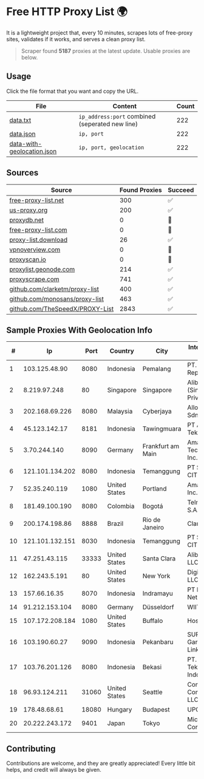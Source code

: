 
# Free HTTP Proxy List 🌍

It is a lightweight project that, every 10 minutes, scrapes lots of free-proxy sites, validates if it works, and serves a clean proxy list.


> Scraper found **5187** proxies at the latest update. Usable proxies are below.

## Usage

Click the file format that you want and copy the URL.


|File|Content|Count|
|----|-------|-----|
|[data.txt](https://raw.githubusercontent.com/themiralay/Proxy-List-World/master/data.txt)|`ip_address:port` combined (seperated new line)|222|
|[data.json](https://raw.githubusercontent.com/themiralay/Proxy-List-World/master/data.json)|`ip, port`|222|
|[data-with-geolocation.json](https://raw.githubusercontent.com/themiralay/Proxy-List-World/master/data-with-geolocation.json)|`ip, port, geolocation`|222|

## Sources

|Source|Found Proxies|Succeed|
|------|-------------|-------|
|[free-proxy-list.net](https://free-proxy-list.net)|300|✅|
|[us-proxy.org](https://www.us-proxy.org)|200|✅|
|[proxydb.net](http://proxydb.net)|0|🚫|
|[free-proxy-list.com](https://free-proxy-list.com/?page=&port=&type%5B%5D=http&type%5B%5D=https&up_time=0&search=Search)|0|🚫|
|[proxy-list.download](https://www.proxy-list.download/HTTP)|26|✅|
|[vpnoverview.com](https://vpnoverview.com/privacy/anonymous-browsing/free-proxy-servers)|0|🚫|
|[proxyscan.io](https://www.proxyscan.io)|0|🚫|
|[proxylist.geonode.com](https://proxylist.geonode.com/api/proxy-list?limit=300&page=1&sort_by=lastChecked&sort_type=desc&protocols=http,https)|214|✅|
|[proxyscrape.com](https://api.proxyscrape.com/v2/?request=displayproxies&protocol=http&timeout=10000&country=all&ssl=all&anonymity=all)|741|✅|
|[github.com/clarketm/proxy-list](https://raw.githubusercontent.com/clarketm/proxy-list/master/proxy-list-raw.txt)|400|✅|
|[github.com/monosans/proxy-list](https://raw.githubusercontent.com/monosans/proxy-list/main/proxies/http.txt)|463|✅|
|[github.com/TheSpeedX/PROXY-List](https://raw.githubusercontent.com/TheSpeedX/PROXY-List/master/http.txt)|2843|✅|


## Sample Proxies With Geolocation Info

|#|Ip|Port|Country|City|Internet Service Provider|
|-|--|----|-------|----|-------------------------|
|1|103.125.48.90|8080|Indonesia|Pemalang|PT. Eka Mas Republik|
|2|8.219.97.248|80|Singapore|Singapore|Alibaba Cloud (Singapore) Private Limited|
|3|202.168.69.226|8080|Malaysia|Cyberjaya|Allo Technology Sdn. Bhd.|
|4|45.123.142.17|8181|Indonesia|Tawingmuara|PT Anten Sarana Teknologi|
|5|3.70.244.140|8090|Germany|Frankfurt am Main|Amazon Technologies Inc.|
|6|121.101.134.202|8080|Indonesia|Temanggung|PT SELARAS CITRA TERABIT|
|7|52.35.240.119|1080|United States|Portland|Amazon.com, Inc.|
|8|181.49.100.190|8080|Colombia|Bogotá|Telmex Colombia S.A.|
|9|200.174.198.86|8888|Brazil|Rio de Janeiro|Claro S.A|
|10|121.101.132.151|8030|Indonesia|Temanggung|PT SELARAS CITRA TERABIT|
|11|47.251.43.115|33333|United States|Santa Clara|Alibaba Cloud LLC|
|12|162.243.5.191|80|United States|New York|DigitalOcean, LLC|
|13|157.66.16.35|8070|Indonesia|Indramayu|PT Mitra Mandiri Network|
|14|91.212.153.104|8080|Germany|Düsseldorf|WIIT AG|
|15|107.172.208.184|1080|United States|Buffalo|HostPapa|
|16|103.190.60.27|9090|Indonesia|Pekanbaru|SUPERLINK - PT Garuda Super Link|
|17|103.76.201.126|8080|Indonesia|Bekasi|PT. Arjuna Global Teknologi Indonesia|
|18|96.93.124.211|31060|United States|Seattle|Comcast Cable Communications, LLC|
|19|178.48.68.61|18080|Hungary|Budapest|UPC|
|20|20.222.243.172|9401|Japan|Tokyo|Microsoft Corporation|



## Contributing

Contributions are welcome, and they are greatly appreciated! Every
little bit helps, and credit will always be given.


